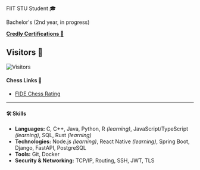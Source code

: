 FIIT STU Student 🎓

Bachelor's (2nd year, in progress)

**[Credly Certifications 🦖](https://www.credly.com/users/andrii-dokaniev)**

## Visitors 🦫 
![Visitors](https://visitor-badge.laobi.icu/badge?page_id=AndriiQwq.README.md)

#### Chess Links 🦦
- [FIDE Chess Rating](https://ratings.fide.com/profile/34130632)

--- 
#### **🛠️ Skills**

- **Languages:** C, C++, Java, Python, R _(learning)_, JavaScript/TypeScript _(learning)_, SQL, Rust _(learning)_
- **Technologies:** Node.js _(learning)_, React Native _(learning)_, Spring Boot, Django, FastAPI, PostgreSQL
- **Tools:** Git, Docker
- **Security & Networking:** TCP/IP, Routing, SSH, JWT, TLS
